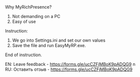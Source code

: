 Why MyRichPresence?

1. Not demanding on a PC
2. Easy of use

Instruction:
1. We go into Settings.ini and set our own values
2. Save the file and run EasyMyRP.exe.

End of instruction.

EN: Leave feedback - https://forms.gle/ucCZFjMBoK9pADQG9
n\
RU: Оставить отзыв - https://forms.gle/ucCZFjMBoK9pADQG9
